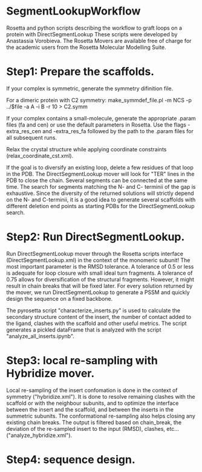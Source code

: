 # SegmentLookupWorkflow
Rosetta and python scripts describing the workflow to graft loops on a protein with DirectSegmentLookup
These scripts were developed by Anastassia Vorobieva. The Rosetta Movers are available free of charge for the academic users from the Rosetta Molecular Modelling Suite. 

# Step1: Prepare the scaffolds. 
If your complex is symmetric, generate the symmetry difinition file. 

For a dimeric protein with C2 symmetry:
make_symmdef_file.pl -m NCS -p ../$file -a A -i B -r 10 > C2.symm

If your complex contains a small-molecule, generate the appropriate .param files (fa and cen) or use the default parameters in Rosetta. Use the flags -extra_res_cen and -extra_res_fa followed by the path to the .param files for all subsequent runs.

Relax the crystal structure while applying coordinate constraints (relax_coordinate_cst.xml).

If the goal is to diversify an existing loop, delete a few residues of that loop in the PDB. The DirectSegmentLookup mover will look for "TER" lines in the PDB to close the chain. Several segments can be connected at the same time. The search for segments matching the N- and C- terminii of the gap is exhaustive. Since the diversity of the returned solutions will strictly depend on the N- and C-terminii, it is a good idea to generate several scaffolds with different deletion end points as starting PDBs for the DirectSegmentLookup search. 

# Step2: Run DirectSegmentLookup.
Run DirectSegmentLookup mover through the Rosetta scripts interface (DirectSegmentLookup.xml) in the context of the monomeric subunit! 
The most important parameter is the RMSD tolerance. A tolerance of 0.5 or less is adequate for loop closure with small ideal turn fragments. A tolerance of 0.75 allows for diversification of the structural fragments. However, it might result in chain breaks that will be fixed later. For every solution returned by the mover, we run DirectSegmentLookup to generate a PSSM and quickly design the sequence on a fixed backbone.

The pyrosetta script "characterize_inserts.py" is used to calculate the secondary structure content of the insert, the number of contact added to the ligand, clashes with the scaffold and other useful metrics. The script generates a pickled dataFrame that is analyzed with the script "analyze_all_inserts.ipynb".

# Step3: local re-sampling with Hybridize mover.
Local re-sampling of the insert confomation is done in the context of symmetry ("hybridize.xml"). It is done to resolve remaining clashes with the scaffold or with the neighbour subunits, and to optimize the interface between the insert and the scaffold, and between the inserts in the summetric subunits. The conformational re-sampling also helps closing any existing chain breaks. The output is filtered based on chain_break, the deviation of the re-sampled insert to the input (RMSD), clashes, etc... ("analyze_hybridize.xml").

# Step4: sequence design.


